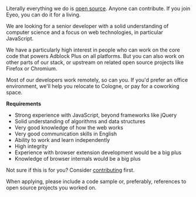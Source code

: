 Literally everything we do is [open source](https://hg.adblockplus.org). Anyone can contribute. If you join Eyeo, you can do it for a living.

We are looking for a senior developer with a solid understanding of computer science and a focus on web technologies, in particular JavaScript.

We have a particularly high interest in people who can work on the core code that powers Adblock Plus on all platforms. But you can also work on other parts of our stack, or upstream on related open source projects like Firefox or Chromium.

Most of our developers work remotely, so can you. If you'd prefer an office environment, we'll help you relocate to Cologne, or pay for a coworking space.

**Requirements**

- Strong experience with JavaScript, beyond frameworks like jQuery
- Solid understanding of algorithms and data structures
- Very good knowledge of how the web works
- Very good communication skills in English
- Ability to work and learn independently
- High integrity
- Experience with browser extension development would be a big plus
- Knowledge of browser internals would be a big plus

Not sure if this is for you? Consider [contributing](https://adblockplus.org/en/contribute-code) first.

When applying, please include a code sample or, preferably, references to open source projects you worked on.

